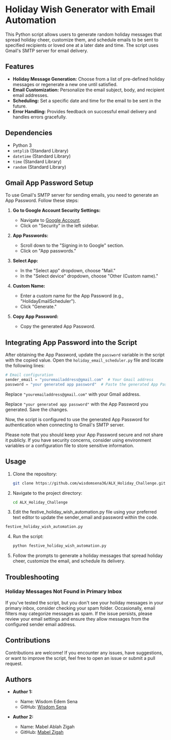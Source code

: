 # Holiday Wish Generator with Email Automation

This Python script allows users to generate random holiday messages that spread holiday cheer, customize them, and schedule emails to be sent to specified recipients or loved one at a later date and time. The script uses Gmail's SMTP server for email delivery.

## Features

- **Holiday Message Generation:** Choose from a list of pre-defined holiday messages or regenerate a new one until satisfied.
- **Email Customization:** Personalize the email subject, body, and recipient email addresses.
- **Scheduling:** Set a specific date and time for the email to be sent in the future.
- **Error Handling:** Provides feedback on successful email delivery and handles errors gracefully.

## Dependencies

- Python 3
- `smtplib` (Standard Library)
- `datetime` (Standard Library)
- `time` (Standard Library)
- `random` (Standard Library)

## Gmail App Password Setup

To use Gmail's SMTP server for sending emails, you need to generate an App Password. Follow these steps:

1. **Go to Google Account Security Settings:**
   - Navigate to [Google Account](https://myaccount.google.com/).
   - Click on "Security" in the left sidebar.

2. **App Passwords:**
   - Scroll down to the "Signing in to Google" section.
   - Click on "App passwords."

3. **Select App:**
   - In the "Select app" dropdown, choose "Mail."
   - In the "Select device" dropdown, choose "Other (Custom name)."

4. **Custom Name:**
   - Enter a custom name for the App Password (e.g., "HolidayEmailScheduler").
   - Click "Generate."

5. **Copy App Password:**
   - Copy the generated App Password.

## Integrating App Password into the Script

After obtaining the App Password, update the `password` variable in the script with the copied value. Open the `holiday_email_scheduler.py` file and locate the following lines:

```python
# Email configuration
sender_email = "youremailaddress@gmail.com"  # Your Gmail address
password = "your generated app password"  # Paste the generated App Password here
```

Replace `"youremailaddress@gmail.com"` with your Gmail address.

Replace `"your generated app password"` with the App Password you generated. Save the changes.

Now, the script is configured to use the generated App Password for authentication when connecting to Gmail's SMTP server.

Please note that you should keep your App Password secure and not share it publicly. If you have security concerns, consider using environment variables or a configuration file to store sensitive information.

## Usage

1. Clone the repository:

   ```bash
   git clone https://github.com/wisdomsena36/ALX_Holiday_Challenge.git
   ```

2. Navigate to the project directory:

   ```bash
   cd ALX_Holiday_Challenge
   ```

3. Edit the festive_holiday_wish_automation.py file using your preferred text editor to update the sender_email and password within the code. 
```bash
festive_holiday_wish_automation.py
```

4. Run the script:

   ```bash
   python festive_holiday_wish_automation.py
   ```

5. Follow the prompts to generate a holiday messages that spread holiday cheer, customize the email, and schedule its delivery.


## Troubleshooting

### Holiday Messages Not Found in Primary Inbox

If you've tested the script, but you don't see your holiday messages in your primary inbox, consider checking your spam folder. Occasionally, email filters may categorize messages as spam. If the issue persists, please review your email settings and ensure they allow messages from the configured sender email address.


## Contributions

Contributions are welcome! If you encounter any issues, have suggestions, or want to improve the script, feel free to open an issue or submit a pull request.

## Authors

- **Author 1:**
  - Name: Wisdom Edem Sena
  - GitHub: [Wisdom Sena](https://github.com/wisdomsena36)

- **Author 2:**
  - Name: Mabel Ablah Zigah
  - GitHub: [Mabel Zigah](https://github.com/mabrite)
